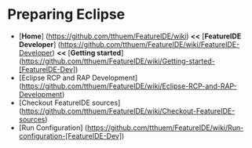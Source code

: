 # Preparing Eclipse

* [**Home**] (https://github.com/tthuem/FeatureIDE/wiki) **<<** [**FeatureIDE Developer**] (https://github.com/tthuem/FeatureIDE/wiki/FeatureIDE-Developer) **<<** [**Getting started**] (https://github.com/tthuem/FeatureIDE/wiki/Getting-started-[FeatureIDE-Dev])
* [Eclipse RCP and RAP Development] (https://github.com/tthuem/FeatureIDE/wiki/Eclipse-RCP-and-RAP-Development)
* [Checkout FeatureIDE sources] (https://github.com/tthuem/FeatureIDE/wiki/Checkout-FeatureIDE-sources)
* [Run Configuration] (https://github.com/tthuem/FeatureIDE/wiki/Run-configuration-[FeatureIDE-Dev])

